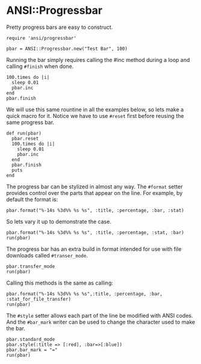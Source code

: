 # ANSI::Progressbar

Pretty progress bars are easy to construct.

    require 'ansi/progressbar'

    pbar = ANSI::Progressbar.new("Test Bar", 100)

Running the bar simply requires calling the #inc method during
a loop and calling `#finish` when done.

    100.times do |i|
      sleep 0.01
      pbar.inc
    end
    pbar.finish

We will use this same rountine in all the examples below, so lets
make a quick macro for it. Notice we have to use `#reset` first
before reusing the same progress bar.

    def run(pbar)
      pbar.reset
      100.times do |i|
        sleep 0.01
        pbar.inc
      end
      pbar.finish
      puts
    end

The progress bar can be stylized in almost any way.
The `#format` setter provides control over the parts
that appear on the line. For example, by default the
format is:

    pbar.format("%-14s %3d%% %s %s", :title, :percentage, :bar, :stat)

So lets vary it up to demonstrate the case.

    pbar.format("%-14s %3d%% %s %s", :title, :percentage, :stat, :bar)
    run(pbar)

The progress bar has an extra build in format intended for use with
file downloads called `#transer_mode`.

    pbar.transfer_mode
    run(pbar)

Calling this methods is the same as calling:

    pbar.format("%-14s %3d%% %s %s",:title, :percentage, :bar, :stat_for_file_transfer)
    run(pbar)

The `#style` setter allows each part of the line be modified with ANSI codes. 
And the `#bar_mark` writer can be used to change the character used to make the bar.

    pbar.standard_mode
    pbar.style(:title => [:red], :bar=>[:blue])
    pbar.bar_mark = "="
    run(pbar)

